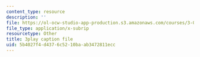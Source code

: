 ```yaml
---
content_type: resource
description: ''
file: https://ol-ocw-studio-app-production.s3.amazonaws.com/courses/3-091sc-introduction-to-solid-state-chemistry-fall-2010/5b4027f4d4376c5210baab3472811ecc_LHRZLeQ2aaM.srt
file_type: application/x-subrip
resourcetype: Other
title: 3play caption file
uid: 5b4027f4-d437-6c52-10ba-ab3472811ecc
---
```

